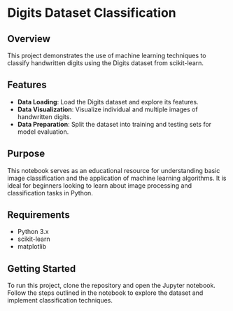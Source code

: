 # Digits Dataset Classification

## Overview
This project demonstrates the use of machine learning techniques to classify handwritten digits using the Digits dataset from scikit-learn.

## Features
- **Data Loading**: Load the Digits dataset and explore its features.
- **Data Visualization**: Visualize individual and multiple images of handwritten digits.
- **Data Preparation**: Split the dataset into training and testing sets for model evaluation.

## Purpose
This notebook serves as an educational resource for understanding basic image classification and the application of machine learning algorithms. It is ideal for beginners looking to learn about image processing and classification tasks in Python.

## Requirements
- Python 3.x
- scikit-learn
- matplotlib

## Getting Started
To run this project, clone the repository and open the Jupyter notebook. Follow the steps outlined in the notebook to explore the dataset and implement classification techniques.